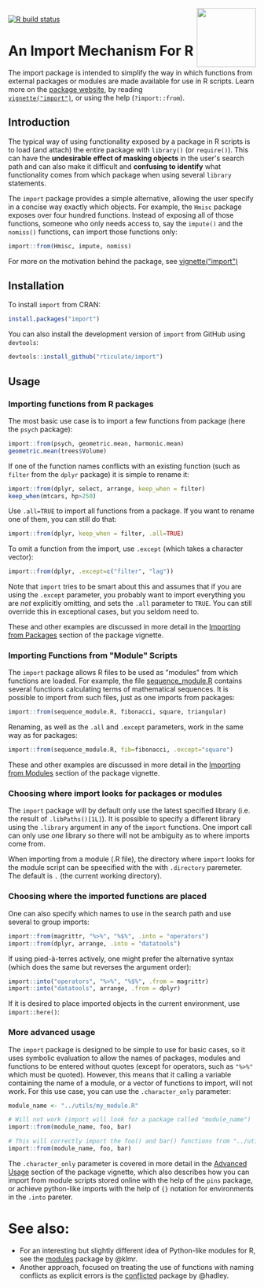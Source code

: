 <img src="vignettes/import.png?raw=true" align="right" alt="" width="120" />

<!-- badges: start -->
[![R build status](https://github.com/rticulate/import/workflows/R-CMD-check/badge.svg)](https://github.com/rticulate/import/actions)
<!-- badges: end -->

# An Import Mechanism For R

The import package is intended to simplify the way in which functions from external 
packages or modules are made available for use in R scripts. Learn more on 
the [package website](https://import.rticulate.org/), by reading  
[`vignette("import")`](https://import.rticulate.org/articles/import.html),
or using the help (`?import::from`).

## Introduction

The typical way of using functionality exposed by a package in R scripts is to 
load (and attach) the entire package with `library()` (or `require()`). This can 
have the **undesirable effect of masking objects** in the user's search path 
and can also make it difficult and **confusing to identify** what functionality 
comes from which package when using several `library` statements.

The `import` package provides a simple alternative, allowing the user specify in
a concise way exactly which objects. For example, the `Hmisc` package exposes over
four hundred functions. Instead of exposing all of those functions, someone who only needs 
access to, say the `impute()` and the `nomiss()` functions, can import those functions only:

```R
import::from(Hmisc, impute, nomiss)
```

For more on the motivation behind the package, see 
[vignette("import")](https://import.rticulate.org/articles/import.html)


## Installation

To install `import` from CRAN:

```R
install.packages("import")
```

You can also install the development version of  `import` from GitHub using `devtools`:

```R
devtools::install_github("rticulate/import")
```

## Usage

### Importing functions from R packages

The most basic use case is to import a few functions from package 
(here the `psych` package):

```R
import::from(psych, geometric.mean, harmonic.mean)
geometric.mean(trees$Volume)
```

If one of the function names conflicts with an existing function (such as `filter` 
from the `dplyr` package) it is simple to rename it:

```R
import::from(dplyr, select, arrange, keep_when = filter)
keep_when(mtcars, hp>250)
```

Use `.all=TRUE` to import all functions from a package. If you want to rename one 
of them, you can still do that:

```R
import::from(dplyr, keep_when = filter, .all=TRUE)
```

To omit a function from the import, use `.except` (which takes a character vector): 
```R
import::from(dplyr, .except=c("filter", "lag"))
```

Note that `import` tries to be smart about this and assumes that if you are using the 
`.except` parameter, you probably want to import everything you are _not_ explicitly omitting,
and sets the `.all` parameter to `TRUE`. You can still override this in exceptional cases, 
but you seldom need to.

These and other examples are discussed in more detail in the 
[Importing from Packages](articles/import.html#importing-from-packages) section of the
package vignette.

### Importing Functions from "Module" Scripts

The `import` package allows R files to be used as "modules" from which functions are loaded.
For example, the file [sequence_module.R](articles/sequence_module.R) contains several
functions calculating terms of mathematical sequences. It is possible to import from such
files, just as one imports from packages:

```R
import::from(sequence_module.R, fibonacci, square, triangular)
```

Renaming, as well as the `.all` and `.except` parameters, work in the same way as for packages:

```R
import::from(sequence_module.R, fib=fibonacci, .except="square")
```

These and other examples are discussed in more detail in the 
[Importing from Modules](articles/import.html#importing-functions-from-module-scripts) 
section of the package vignette.

### Choosing where import looks for packages or modules

The `import` package will by default only use the latest specified library
(i.e. the result of `.libPaths()[1L]`). It is possible to specify a different
library using the `.library` argument in any of the `import` functions.
One import call can only use *one* library so there will not be ambiguity
as to where imports come from.

When importing from a module (.R file), the directory where `import` looks for
the module script can be speecified with the with `.directory` paremeter. 
The default is `.` (the current working directory).

### Choosing where the imported functions are placed

One can also specify which names to use in the search path and use several to 
group imports:

```R
import::from(magrittr, "%>%", "%$%", .into = "operators") 
import::from(dplyr, arrange, .into = "datatools")
```

If using pied-à-terres actively, one might prefer the alternative syntax 
(which does the same but reverses the argument order):

```R
import::into("operators", "%>%", "%$%", .from = magrittr)
import::into("datatools", arrange, .from = dplyr)
```
If it is desired to place imported objects in the current environment, 
use `import::here()`:

### More advanced usage

The `import` package is designed to be simple to use for basic cases, so it uses
symbolic evaluation to allow the names of packages, modules and functions to be
entered without quotes (except for operators, such as `"%>%"` which must be quoted).
However, this means that it calling a variable containing the name of a module, or a 
vector of functions to import, will not work. For this use case, you can use the
`.character_only` parameter:

```R
module_name <- "../utils/my_module.R"

# Will not work (import will look for a package called "module_name")
import::from(module_name, foo, bar)

# This will correctly import the foo() and bar() functions from "../utils/my_module.R"
import::from(module_name, foo, bar)
```

The `.character_only` parameter is covered in more detail in the 
[Advanced Usage](articles/import.html#advanced-usage) section of the package vignette, 
which also describes how you can import from module scripts stored online with the
help of the `pins` package, or achieve python-like imports with the help of `{}` 
notation for environments in the `.into` pareter.


# See also:

* For an interesting but slightly different idea of Python-like modules for R, see the 
  [modules](https://github.com/klmr/modules) package by @klmr.
* Another approach, focused on treating the use of functions with naming conflicts as
  explicit errors is the [conflicted](https://github.com/r-lib/conflicted) 
  package by @hadley.
